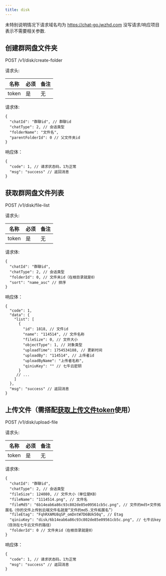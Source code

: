 ```yaml
---
title: disk
---
```


未特别说明情况下请求域名均为 https://chat-go.jwzhd.com
没写请求/响应项目表示不需要相关参数.  

## 创建群网盘文件夹

POST /v1/disk/create-folder

请求头:  

|名称|必须|备注|
|-----|-----|-----|
|token|是|无|

请求体:  
```JSONC
{
  "chatId": "群聊id", // 群聊id
  "chatType": 2, // 会话类型
  "folderName": "文件名",
  "parentFolderId": 0 // 父文件夹id
}
```

响应体：
```JSONC
{
  "code": 1, // 请求状态码，1为正常
  "msg": "success" // 返回消息
}
```

## 获取群网盘文件列表

POST /v1/disk/file-list

请求头:  

|名称|必须|备注|
|-----|-----|-----|
|token|是|无|

请求体:  
```JSONC
{
  "chatId": "群聊id",
  "chatType": 2, // 会话类型
  "folderId": 0, // 文件夹id（在根目录就是0）
  "sort": "name_asc" // 排序
}
```

响应体：
```JSONC
{
  "code": 1,
  "data": {
    "list": [
      {
        "id": 1818, // 文件id
        "name": "114514", // 文件名称
        "fileSize": 0, // 文件大小
        "objectType": 1, // 对象类型
        "uploadTime": 1754534188, // 更新时间
        "uploadBy": "114514", // 上传者id
        "uploadByName": "上传者名称",
        "qiniuKey": "" // 七牛云密钥
      }
     // ...
    ]
  },
  "msg": "success" // 返回消息
}
```

## 上传文件（需搭配[获取上传文件token](https://yh-api.yyyyt.top/api/v1/misc.html#%E8%8E%B7%E5%8F%96%E5%8A%9F%E8%83%BD%E8%B7%AF%E7%94%B1)使用）

POST /v1/disk/upload-file

请求头:  

|名称|必须|备注|
|-----|-----|-----|
|token|是|无|

请求体:  
```JSONC
{
  "chatId": "群聊id",
  "chatType": 2, // 会话类型
  "fileSize": 124080, // 文件大小（单位是KB）
  "fileName": "1114514.png", // 文件名
  "fileMd5": "6b14eab6a86c93c802de85e09561cb5c.png", // 文件的md5+文件拓展名（你的文件上传到云端文件名就是“文件的md5.文件拓展名”）
  "fileEtag": "FqhRXAMU8qSP_omDntW7D6BUk50q", // Etag
  "qiniuKey": "disk/6b14eab6a86c93c802de85e09561cb5c.png", // 七牛云key（目测在七牛云文件的路径）
  "folderId": 0 // 文件夹id（在根目录就是0）
}
```

响应体：
```JSONC
{
  "code": 1, // 请求状态码，1为正常
  "msg": "success" // 返回消息
}
```
